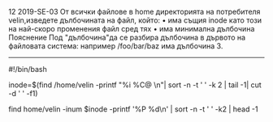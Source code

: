 12 2019-SE-03
От всички файлове в home директорията на потребителя velin,изведете дълбочината на файл, който:
• има същия inode като този на най-скоро променения файл сред тях
• има минимална дълбочина Пояснение Под "дълбочина"да се разбира дълбочина в дървото на файловата система: например /foo/bar/baz има дълбочина 3.

---
#!/bin/bash

inode=$(find /home/velin -printf "%i %C@ \n"| sort -n -t ' ' -k 2 | tail -1| cut -d ' ' -f1)

find home/velin -inum $inode -printf '%P %d\n' | sort -n -t ' ' -k2 | head -1
